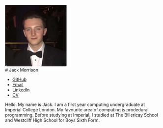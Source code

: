 <img class="face" src="images/JackPic.jpg" width="200" height="200">

<div class="center">
# Jack Morrison
</div>

<div class="links">
<ul>
  <li><a href="https://github.com/jackmorrison12">GitHub</a></li>
  <li><a href="mailto:jack.morrison17@imperial.ac.uk">Email</a></li>
  <li><a href="https://www.linkedin.com/in/jackmorrisongb/">LinkedIn</a></li>
  <li><a href="/cvs/jack-cv.pdf">CV</a></li>
</ul>
</div>

Hello. My name is Jack. I am a first year computing undergraduate at Imperial College London. My favourite area of computing is prodedural programming. Before studying at Imperial, I studied at The Billericay School and Westcliff High School for Boys Sixth Form.